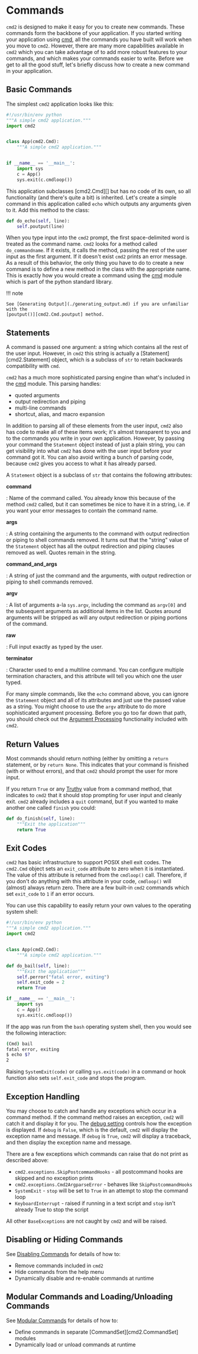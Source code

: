 # Commands

`cmd2` is designed to make it easy for you to create new commands. These commands form the backbone
of your application. If you started writing your application using
[cmd](https://docs.python.org/3/library/cmd.html), all the commands you have built will work when
you move to `cmd2`. However, there are many more capabilities available in `cmd2` which you can take
advantage of to add more robust features to your commands, and which makes your commands easier to
write. Before we get to all the good stuff, let's briefly discuss how to create a new command in
your application.

## Basic Commands

The simplest `cmd2` application looks like this:

```py
#!/usr/bin/env python
"""A simple cmd2 application."""
import cmd2


class App(cmd2.Cmd):
    """A simple cmd2 application."""


if __name__ == '__main__':
    import sys
    c = App()
    sys.exit(c.cmdloop())
```

This application subclasses [cmd2.Cmd][] but has no code of its own, so all functionality (and
there's quite a bit) is inherited. Let's create a simple command in this application called `echo`
which outputs any arguments given to it. Add this method to the class:

```py
def do_echo(self, line):
    self.poutput(line)
```

When you type input into the `cmd2` prompt, the first space-delimited word is treated as the command
name. `cmd2` looks for a method called `do_commandname`. If it exists, it calls the method, passing
the rest of the user input as the first argument. If it doesn't exist `cmd2` prints an error
message. As a result of this behavior, the only thing you have to do to create a new command is to
define a new method in the class with the appropriate name. This is exactly how you would create a
command using the [cmd](https://docs.python.org/3/library/cmd.html) module which is part of the
python standard library.

!!! note

    See [Generating Output](./generating_output.md) if you are unfamiliar with the
    [poutput()][cmd2.Cmd.poutput] method.

## Statements

A command is passed one argument: a string which contains all the rest of the user input. However,
in `cmd2` this string is actually a [Statement][cmd2.Statement] object, which is a subclass of `str`
to retain backwards compatibility with `cmd`.

`cmd2` has a much more sophisticated parsing engine than what's included in the
[cmd](https://docs.python.org/3/library/cmd.html) module. This parsing handles:

- quoted arguments
- output redirection and piping
- multi-line commands
- shortcut, alias, and macro expansion

In addition to parsing all of these elements from the user input, `cmd2` also has code to make all
of these items work; it's almost transparent to you and to the commands you write in your own
application. However, by passing your command the `Statement` object instead of just a plain string,
you can get visibility into what `cmd2` has done with the user input before your command got it. You
can also avoid writing a bunch of parsing code, because `cmd2` gives you access to what it has
already parsed.

A `Statement` object is a subclass of `str` that contains the following attributes:

**command**

: Name of the command called. You already know this because of the method `cmd2` called, but it can
sometimes be nice to have it in a string, i.e. if you want your error messages to contain the
command name.

**args**

: A string containing the arguments to the command with output redirection or piping to shell
commands removed. It turns out that the "string" value of the `Statement` object has all the output
redirection and piping clauses removed as well. Quotes remain in the string.

**command_and_args**

: A string of just the command and the arguments, with output redirection or piping to shell
commands removed.

**argv**

: A list of arguments a-la `sys.argv`, including the command as `argv[0]` and the subsequent
arguments as additional items in the list. Quotes around arguments will be stripped as will any
output redirection or piping portions of the command.

**raw**

: Full input exactly as typed by the user.

**terminator**

: Character used to end a multiline command. You can configure multiple termination characters, and
this attribute will tell you which one the user typed.

For many simple commands, like the `echo` command above, you can ignore the `Statement` object and
all of its attributes and just use the passed value as a string. You might choose to use the `argv`
attribute to do more sophisticated argument processing. Before you go too far down that path, you
should check out the [Argument Processing](./argument_processing.md) functionality included with
`cmd2`.

## Return Values

Most commands should return nothing (either by omitting a `return` statement, or by `return None`.
This indicates that your command is finished (with or without errors), and that `cmd2` should prompt
the user for more input.

If you return `True` or any
[Truthy](https://www.freecodecamp.org/news/truthy-and-falsy-values-in-python/) value from a command
method, that indicates to `cmd2` that it should stop prompting for user input and cleanly exit.
`cmd2` already includes a `quit` command, but if you wanted to make another one called `finish` you
could:

```py
def do_finish(self, line):
    """Exit the application"""
    return True
```

## Exit Codes

`cmd2` has basic infrastructure to support POSIX shell exit codes. The `cmd2.Cmd` object sets an
`exit_code` attribute to zero when it is instantiated. The value of this attribute is returned from
the `cmdloop()` call. Therefore, if you don't do anything with this attribute in your code,
`cmdloop()` will (almost) always return zero. There are a few built-in `cmd2` commands which set
`exit_code` to `1` if an error occurs.

You can use this capability to easily return your own values to the operating system shell:

```py
#!/usr/bin/env python
"""A simple cmd2 application."""
import cmd2


class App(cmd2.Cmd):
    """A simple cmd2 application."""

def do_bail(self, line):
    """Exit the application"""
    self.perror("fatal error, exiting")
    self.exit_code = 2
    return True

if __name__ == '__main__':
    import sys
    c = App()
    sys.exit(c.cmdloop())
```

If the app was run from the `bash` operating system shell, then you would see the following
interaction:

```sh
(Cmd) bail
fatal error, exiting
$ echo $?
2
```

Raising `SystemExit(code)` or calling `sys.exit(code)` in a command or hook function also sets
`self.exit_code` and stops the program.

## Exception Handling

You may choose to catch and handle any exceptions which occur in a command method. If the command
method raises an exception, `cmd2` will catch it and display it for you. The
[debug setting](./settings.md#debug) controls how the exception is displayed. If `debug` is `False`,
which is the default, `cmd2` will display the exception name and message. If `debug` is `True`,
`cmd2` will display a traceback, and then display the exception name and message.

There are a few exceptions which commands can raise that do not print as described above:

- `cmd2.exceptions.SkipPostcommandHooks` - all postcommand hooks are skipped and no exception prints
- `cmd2.exceptions.Cmd2ArgparseError` - behaves like `SkipPostcommandHooks`
- `SystemExit` - `stop` will be set to `True` in an attempt to stop the command loop
- `KeyboardInterrupt` - raised if running in a text script and `stop` isn't already True to stop the
  script

All other `BaseExceptions` are not caught by `cmd2` and will be raised.

## Disabling or Hiding Commands

See [Disabling Commands](./disable_commands.md) for details of how to:

- Remove commands included in `cmd2`
- Hide commands from the help menu
- Dynamically disable and re-enable commands at runtime

## Modular Commands and Loading/Unloading Commands

See [Modular Commands](./modular_commands.md) for details of how to:

- Define commands in separate [CommandSet][cmd2.CommandSet] modules
- Dynamically load or unload commands at runtime
